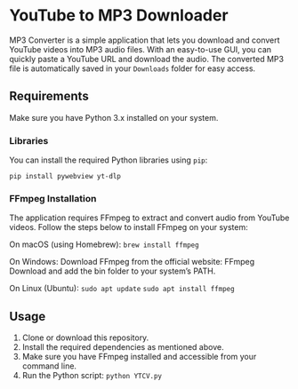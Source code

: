 # YouTube to MP3 Downloader

MP3 Converter is a simple application that lets you download and convert YouTube videos into MP3 audio files. With an easy-to-use GUI, 
you can quickly paste a YouTube URL and download the audio. 
The converted MP3 file is automatically saved in your `Downloads` folder for easy access.

## Requirements

Make sure you have Python 3.x installed on your system.

### Libraries

You can install the required Python libraries using `pip`:

`pip install pywebview yt-dlp`

### FFmpeg Installation

The application requires FFmpeg to extract and convert audio from YouTube videos. Follow the steps below to install FFmpeg on your system:

On macOS (using Homebrew):
`brew install ffmpeg`

On Windows:
Download FFmpeg from the official website: FFmpeg Download and add the bin folder to your system’s PATH.

On Linux (Ubuntu):
`sudo apt update`
`sudo apt install ffmpeg`

## Usage
1. Clone or download this repository.
2. Install the required dependencies as mentioned above.
3. Make sure you have FFmpeg installed and accessible from your command line.
4. Run the Python script:
`python YTCV.py`
